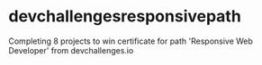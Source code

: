 # devchallengesresponsivepath
Completing 8 projects to win certificate for path 'Responsive Web Developer' from devchallenges.io
